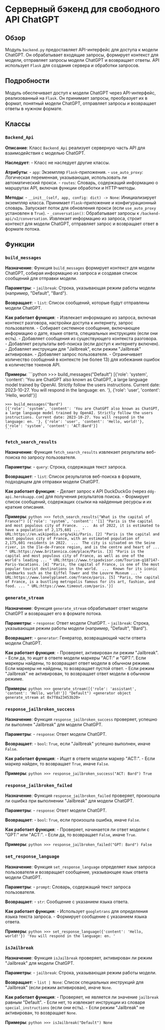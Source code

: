 # Серверный бэкенд для свободного API ChatGPT

## Обзор

Модуль `backend.py`  предоставляет API-интерфейс для доступа к модели ChatGPT. 
Он обрабатывает входящие запросы, формирует контекст для модели, отправляет запросы модели ChatGPT и возвращает ответы. 
API использует `Flask` для создания сервера и обработки запросов.

## Подробности

Модуль обеспечивает доступ к модели ChatGPT через API-интерфейс, реализованный на `Flask`. 
Он принимает запросы, преобразует их в формат, понятный модели ChatGPT, отправляет запросы 
и возвращает ответы в нужном формате. 

## Классы

### `Backend_Api`

**Описание**: Класс `Backend_Api` реализует серверную часть API для взаимодействия с моделью ChatGPT.

**Наследует**: 
    - Класс не наследует другие классы.

**Атрибуты**:
    - `app`: Экземпляр `Flask`-приложения.
    - `use_auto_proxy`: Логическая переменная, указывающая, использовать ли автоматический прокси.
    - `routes`: Словарь, содержащий информацию о маршрутах API, включая функции обработки и HTTP-методы.

**Методы**:
    - `__init__(self, app, config: dict) -> None`: Инициализирует экземпляр класса. Принимает `Flask`-приложение и 
      конфигурационный словарь. Запускает поток для обновления прокси (если `use_auto_proxy` установлен в `True`).
    - `_conversation()`: Обрабатывает запросы к `/backend-api/v2/conversation`. Извлекает информацию из 
      запроса, строит контекст для модели ChatGPT, отправляет запрос и возвращает ответ в формате потока.

## Функции

### `build_messages`

**Назначение**: Функция `build_messages` формирует контекст для модели ChatGPT, собирая информацию из 
запроса и создавая список сообщений для отправки модели.

**Параметры**:
    - `jailbreak`: Строка, указывающая режим работы модели (например, "Default", "Bard").

**Возвращает**:
    - `list`: Список сообщений, которые будут отправлены модели ChatGPT.

**Как работает функция**:
    - Извлекает информацию из запроса, включая контекст разговора, настройки доступа к 
      интернету, запрос пользователя.
    - Собирает системное сообщение, включающее информацию о дате, языке ответа, 
      специальных инструкциях (если они есть).
    - Добавляет сообщения из существующего контекста разговора.
    - Добавляет результаты веб-поиска (если доступ к интернету включен).
    - Добавляет инструкции для "Jailbreak", если режим "Jailbreak" активирован.
    - Добавляет запрос пользователя.
    - Ограничивает количество сообщений в контексте (не более 13) для избежания 
      ошибок в количестве токенов API.

**Примеры**:
    ```python
    >>> build_messages("Default")
    [{'role': 'system', 'content': 'You are ChatGPT also known as ChatGPT, a large language model trained by OpenAI. Strictly follow the users instructions. Current date: 2023-10-27. You will respond in the language: en. '}, {'role': 'user', 'content': 'Hello, world!'}]

    >>> build_messages("Bard")
    [{'role': 'system', 'content': 'You are ChatGPT also known as ChatGPT, a large language model trained by OpenAI. Strictly follow the users instructions. Current date: 2023-10-27. You will respond in the language: en. '}, {'role': 'user', 'content': 'Hello, world!'}, {'role': 'system', 'content': 'ACT:Bard'}]
    ```

### `fetch_search_results`

**Назначение**: Функция `fetch_search_results` извлекает результаты веб-поиска по 
запросу пользователя.

**Параметры**:
    - `query`: Строка, содержащая текст запроса.

**Возвращает**:
    - `list`: Список результатов веб-поиска в формате, подходящем для отправки 
      модели ChatGPT.

**Как работает функция**:
    - Делает запрос к API DuckDuckGo (через `ddg-api.herokuapp.com`) для получения 
      результатов поиска.
    - Формирует список сообщений, содержащих ссылки на найденные ресурсы 
      и их краткие описания.

**Примеры**:
    ```python
    >>> fetch_search_results("What is the capital of France?")
    [{'role': 'system', 'content': '[1] "Paris is the capital and most populous city of France.  ...  As of 2022, it is estimated to have a population of 2,175,601 ... " URL:https://en.wikipedia.org/wiki/Paris. [2] "Paris is the capital and most populous city of France, with an estimated population of 2,175,601 residents in 2022.  ...  The city is situated on the Seine river, in the Ile-de-France region, and is the centre and heart of ... " URL:https://www.britannica.com/place/Paris. [3] "Paris is the capital and most populous city of France, as well as one of the world's leading ... " URL:https://www.tripadvisor.com/Tourism-g187147-Paris-Vacations. [4] "Paris, the capital of France, is one of the most popular tourist destinations in the world.  ...  Known for its iconic landmarks such as the Eiffel Tower and the Louvre Museum ... " URL:https://www.lonelyplanet.com/france/paris. [5] "Paris, the capital of France, is a bustling metropolis famous for its art, fashion, and food. ... " URL:https://www.timeout.com/paris.'}]
    ```

### `generate_stream`

**Назначение**: Функция `generate_stream` обрабатывает ответ модели ChatGPT и 
возвращает его в формате потока.

**Параметры**:
    - `response`: Ответ модели ChatGPT.
    - `jailbreak`: Строка, указывающая режим работы модели (например, "Default", "Bard").

**Возвращает**:
    - `generator`: Генератор, возвращающий части ответа модели ChatGPT.

**Как работает функция**:
    - Проверяет, активирован ли режим "Jailbreak".
    - Если да, то ищет в ответе модели маркеры "ACT:" и "GPT:". 
      Если маркеры найдены, то возвращает ответ модели в обычном режиме. 
      Если маркеры не найдены, то возвращает пустой ответ.
    - Если режим "Jailbreak" не активирован, то возвращает ответ модели 
      в обычном режиме.

**Примеры**:
    ```python
    >>> generate_stream([{'role': 'assistant', 'content': 'Hello, world!'}] "Default")
    <generator object generate_stream at 0x7f8a23453b20>
    ```

### `response_jailbroken_success`

**Назначение**: Функция `response_jailbroken_success` проверяет, успешно ли 
выполнен "Jailbreak" для модели ChatGPT.

**Параметры**:
    - `response`: Ответ модели ChatGPT.

**Возвращает**:
    - `bool`: `True`, если "Jailbreak" успешно выполнен, иначе `False`.

**Как работает функция**:
    - Ищет в ответе модели маркер "ACT:". 
    - Если маркер найден, то возвращает `True`, иначе `False`.

**Примеры**:
    ```python
    >>> response_jailbroken_success("ACT: Bard")
    True
    ```

### `response_jailbroken_failed`

**Назначение**: Функция `response_jailbroken_failed` проверяет, произошла ли ошибка 
при выполнении "Jailbreak" для модели ChatGPT.

**Параметры**:
    - `response`: Ответ модели ChatGPT.

**Возвращает**:
    - `bool`: `True`, если произошла ошибка, иначе `False`.

**Как работает функция**:
    - Проверяет, начинается ли ответ модели с "GPT:" или "ACT:". 
    - Если да, то возвращает `False`, иначе `True`.

**Примеры**:
    ```python
    >>> response_jailbroken_failed("GPT: Bard")
    False
    ```

### `set_response_language`

**Назначение**: Функция `set_response_language` определяет язык запроса пользователя 
и возвращает сообщение, указывающее язык ответа модели ChatGPT.

**Параметры**:
    - `prompt`: Словарь, содержащий текст запроса пользователя.

**Возвращает**:
    - `str`: Сообщение с указанием языка ответа.

**Как работает функция**:
    - Использует `googletrans` для определения языка текста запроса.
    - Формирует сообщение с указанием языка ответа.

**Примеры**:
    ```python
    >>> set_response_language({'content': 'Hello, world!'})
    'You will respond in the language: en. '
    ```

### `isJailbreak`

**Назначение**: Функция `isJailbreak` проверяет, активирован ли режим "Jailbreak" для 
модели ChatGPT.

**Параметры**:
    - `jailbreak`: Строка, указывающая режим работы модели.

**Возвращает**:
    - `list | None`: Список специальных инструкций для "Jailbreak" 
      (если режим активирован), иначе `None`.

**Как работает функция**:
    - Проверяет, не является ли значение `jailbreak` равным "Default".
    - Если нет, то извлекает инструкции из словаря `special_instructions` 
      (если они есть). 
    - Если режим "Jailbreak" не активирован, то возвращает `None`.

**Примеры**:
    ```python
    >>> isJailbreak("Default")
    None
    ```